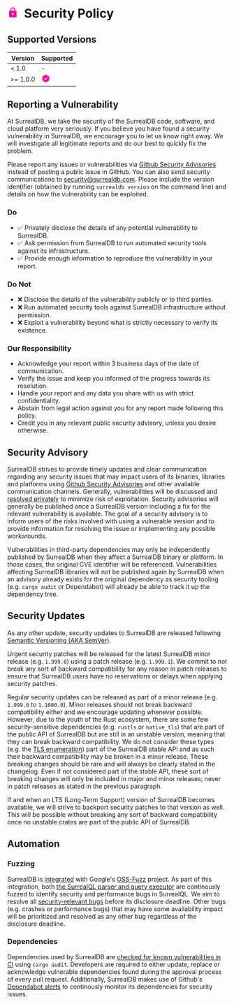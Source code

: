 # <img height="25" src="/img/security.svg">&nbsp;&nbsp;Security Policy

## Supported Versions

| Version    | Supported                                       |
| ---------- | ----------------------------------------------- |
| < 1.0      | -                                               |
| >= 1.0.0   | <img width="20" src="/img/tick.svg">            |

## Reporting a Vulnerability

At SurrealDB, we take the security of the SurrealDB code, software, and cloud platform very seriously. If you believe
you have found a security vulnerability in SurrealDB, we encourage you to let us know right away. We will investigate
all legitimate reports and do our best to quickly fix the problem.

Please report any issues or vulnerabilities via [Github Security
Advisories](https://github.com/surrealdb/surrealdb/security/advisories) instead of posting a public issue in GitHub.
You can also send security communications to [security@surrealdb.com](mailto:security@surrealdb.com). Please include the
version identifier (obtained by running `surrealdb version` on the command line) and details on how the vulnerability
can be exploited.

### Do

- ✅ Privately disclose the details of any potential vulnerability to SurrealDB.
- ✅ Ask permission from SurrealDB to run automated security tools against its infrastructure.
- ✅ Provide enough information to reproduce the vulnerability in your report.

### Do Not

- ❌ Disclose the details of the vulnerability publicly or to third parties. 
- ❌ Run automated security tools against SurrealDB infrastructure without permission.
- ❌ Exploit a vulnerability beyond what is strictly necessary to verify its existence.

### Our Responsibility 

- Acknowledge your report within 3 business days of the date of communication.
- Verify the issue and keep you informed of the progress towards its resolution.
- Handle your report and any data you share with us with strict confidentiality.
- Abstain from legal action against you for any report made following this policy.
- Credit you in any relevant public security advisory, unless you desire otherwise.

## Security Advisory

SurrealDB strives to provide timely updates and clear communication regarding any security issues that may impact users
of its binaries, libraries and platforms using [Github Security
Advisories](https://docs.github.com/en/code-security/security-advisories/working-with-repository-security-advisories/creating-a-repository-security-advisory)
and other available communication channels.  Generally, vulnerabilities will be discussed and [resolved
privately](https://docs.github.com/en/code-security/security-advisories/working-with-repository-security-advisories/collaborating-in-a-temporary-private-fork-to-resolve-a-repository-security-vulnerability)
to minimize risk of exploitation. Security advisories will generally be published once a SurrealDB version including a
fix for the relevant vulnerability is available. The goal of a security advisory is to inform users of the risks
involved with using a vulnerable version and to provide information for resolving the issue or implementing any possible
workarounds.

Vulnerabilities in third-party dependencies may only be independently published by SurrealDB when they affect a
SurrealDB binary or platform. In those cases, the original CVE identifier will be referenced. Vulnerabilities affecting
SurrealDB libraries will not be published again by SurrealDB when an advisory already exists for the original dependency
as security tooling (e.g. `cargo audit` or Dependabot) will already be able to track it up the dependency tree.

## Security Updates

As any other update, security updates to SurrealDB are released following [Semantic Versioning (AKA
SemVer)](https://semver.org).

Urgent security patches will be released for the latest SurrealDB minor release (e.g. `1.999.0`) using a patch release
(e.g. `1.999.1`). We commit to not break any sort of backward compatibility for any reason in patch releases to ensure
that SurrealDB users have no reservations or delays when applying security patches.

Regular security updates can be released as part of a minor release (e.g. `1.999.0` to `1.1000.0`). Minor releases
should not break backward compatibility either and we encourage updating whenever possible. However, due to the youth of
the Rust ecosystem, there are some few security-sensitive dependencies (e.g. `rustls` or `native_tls`) that are part of the
public API of SurrealDB but are still in an unstable version, meaning that they can break backward compatibility. We
do not consider these types (e.g.  the [TLS enumeration](https://docs.rs/surrealdb/latest/surrealdb/opt/enum.Tls.html))
part of the SurrealDB stable API and as such their backward compatibility may be broken in a minor release. These
breaking changes should be rare and will always be clearly stated in the changelog. Even if not considered part of the
stable API, these sort of breaking changes will only be included in major and minor releases; never in patch releases as
stated in the previous paragraph.

If and when an LTS (Long-Term Support) version of SurrealDB becomes available, we will strive to backport security
patches to that version as well. This will be possible without breaking any sort of backward compatibility once no
unstable crates are part of the public API of SurrealDB.

## Automation

### Fuzzing

SurrealDB is [integrated](https://github.com/google/oss-fuzz/tree/master/projects/surrealdb) with Google's
[OSS-Fuzz](https://google.github.io/oss-fuzz/) project. As part of this integration, both [the SurrealQL parser and
query executor](https://github.com/surrealdb/surrealdb/tree/main/lib/fuzz/fuzz_targets) are continously fuzzed to
identify security and performance bugs in SurrealQL. We aim to resolve all [security-relevant
bugs](https://google.github.io/oss-fuzz/advanced-topics/bug-fixing-guidance#security-issues) before its disclosure
deadline. Other bugs (e.g. crashes or performance bugs) that may have some availability impact will be prioritized and
resolved as any other bug regardless of the disclosure deadline.

### Dependencies

Dependencies used by SurrealDB are [checked for known vulnerabilities in
CI](https://github.com/surrealdb/surrealdb/pull/3123) using `cargo audit`. Developers are required to either update,
replace or acknowledge vulnerable dependencies found during the approval process of every pull request. Additionally,
SurrealDB makes use of Github's [Dependabot
alerts](https://docs.github.com/en/code-security/dependabot/dependabot-alerts/about-dependabot-alerts) to continously
monitor its dependencies for security issues.
